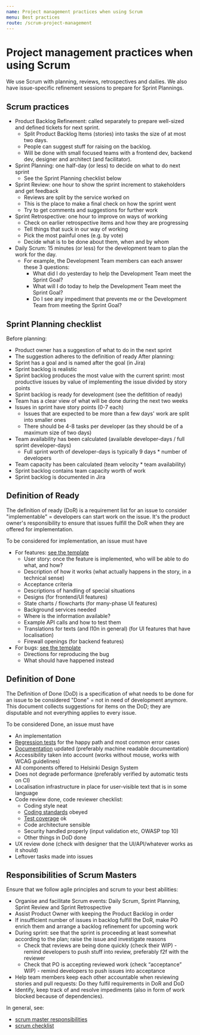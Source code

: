 ```yaml
---
name: Project management practices when using Scrum
menu: Best practices
route: /scrum-project-management
---
```


# Project management practices when using Scrum

We use Scrum with planning, reviews, retrospectives and dailies.  We also have
issue-specific refinement sessions to prepare for Sprint Plannings.

## Scrum practices

* Product Backlog Refinement: called separately to prepare well-sized and defined tickets for next sprint.
  * Split Product Backlog Items (stories) into tasks the size of at most two days.
  * People can suggest stuff for raising on the backlog.
  * Will be done with small focused teams with a frontend dev, backend dev, designer and architect (and facilitator).
* Sprint Planning: one half-day (or less) to decide on what to do next sprint
  * See the Sprint Planning checklist below
* Sprint Review: one hour to show the sprint increment to stakeholders and get feedback
  * Reviews are split by the service worked on
  * This is the place to make a final check on how the sprint went
  * Try to get comments and suggestions for further work
* Sprint Retrospective: one hour to improve on ways of working
  * Check on earlier retrospective items and how they are progressing
  * Tell things that suck in our way of working
  * Pick the most painful ones (e.g. by vote)
  * Decide what is to be done about them, when and by whom
 * Daily Scrum: 15 minutes (or less) for the development team to plan the work for the day.
   * For example, the Development Team members can each answer these 3 questions:
     * What did I do yesterday to help the Development Team meet the Sprint Goal?
     * What will I do today to help the Development Team meet the Sprint Goal?
     * Do I see any impediment that prevents me or the Development Team from meeting the Sprint Goal?

## Sprint Planning checklist

Before planning:
  * Product owner has a suggestion of what to do in the next sprint
  * The suggestion adheres to the definition of ready
After planning:
  * Sprint has a goal and is named after the goal (in Jira)
  * Sprint backlog is realistic
  * Sprint backlog produces the most value with the current sprint: most productive issues by value of implementing the issue divided by story points
  * Sprint backlog is ready for development (see the defitition of ready)
  * Team has a clear view of what will be done during the next two weeks
  * Issues in sprint have story points (0-7 each)
    * Issues that are expected to be more than a few days' work are split into smaller ones
    * There should be 4-8 tasks per developer (as they should be of a maximum size of two days)
  * Team availability has been calculated (available developer-days / full sprint developer-days)
    * Full sprint worth of developer-days is typically 9 days * number of developers
  * Team capacity has been calculated (team velocity * team availability)
  * Sprint backlog contains team capacity worth of work
  * Sprint backlog is documented in Jira

## Definition of Ready

The definition of ready (DoR) is a requirement list for an issue to consider "implementable" = developers can start work on the issue. It's the product owner's responsibility to ensure that issues fulfill the DoR when they are offered for implementation.

To be considered for implementation, an issue must have

  * For features: [see the template](https://helsinkisolutionoffice.atlassian.net/browse/KUVA-358)
    * User story: once the feature is implemented, who will be able to do what, and how?
    * Description of how it works (what actually happens in the story, in a technical sense)
    * Acceptance criteria
    * Descriptions of handling of special situations
    * Designs (for frontend/UI features)
    * State charts / flowcharts (for many-phase UI features)
    * Background services needed
    * Where is the information available?
    * Example API calls and how to test them
    * Translations for texts (and l10n in general) (for UI features that have localisation)
    * Firewall openings (for backend features)
  * For bugs:  [see the template](https://helsinkisolutionoffice.atlassian.net/browse/KUVA-359)
    * Directions for reproducing the bug
    * What should have happened instead

## Definition of Done

The Definition of Done (DoD) is a specification of what needs to be done for an issue to be considered "Done" = not in need of development anymore. This document collects suggestions for items on the DoD; they are disputable and not everything applies to every issue.

To be considered Done, an issue must have

  * An implementation
  * [Regression tests](./testing-requirements) for the happy path and most common error cases
  * [Documentation](./documentation) updated (preferably machine readable documentation)
  * Accessibility taken into account (works without mouse, works with WCAG guidelines)
  * All components offered to Helsinki Design System
  * Does not degrade performance (preferably verified by automatic tests on CI)
  * Localisation infrastructure in place for user-visible text that is in some language
  * Code review done, code reviewer checklist:
    * Coding style neat
    * [Coding standards](./coding-standards) obeyed
    * [Test coverage](./testing-requirements) ok
    * Code architecture sensible
    * Security handled properly (input validation etc, OWASP top 10)
    * Other things in DoD done
  * UX review done (check with designer that the UI/API/whatever works as it should)
  * Leftover tasks made into issues

## Responsibilities of Scrum Masters

Ensure that we follow agile principles and scrum to your best abilities:

  * Organise and facilitate Scrum events: Daily Scrum, Sprint Planning, Sprint Review and Sprint Retrospective
  * Assist Product Owner with keeping the Product Backlog in order
  * If insufficient number of issues in backlog fulfill the DoR, make PO enrich them and arrange a backlog refinement for upcoming work
  * During sprint: see that the sprint is proceeding at least somewhat according to the plan; raise the issue and investigate reasons
    *   Check that reviews are being done quickly (check their WIP) - remind developers to push stuff into review, preferably f2f with the reviewer
    *   Check that PO is accepting reviewed work (check “acceptance” WIP) - remind developers to push issues into acceptance
  * Help team members keep each other accountable when reviewing stories and pull requests: Do they fulfil requirements in DoR and DoD
  * Identify, keep track of and resolve impediments (also in form of work blocked because of dependencies).

In general, see:

  * [scrum master responsibilities](https://scrummasterchecklist.org/pdf/ScrumMaster_Checklist_12_unbranded.pdf)
  * [scrum checklist](https://www.crisp.se/wp-content/uploads/2012/05/Scrum-checklist.pdf)
